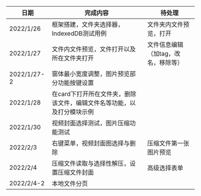 日期|完成内容|待处理
---|---|---
2022/1/26|框架搭建，文件夹选择器，IndexedDB测试用例|文件夹内文件预览，打开
2022/1/27|文件内文件预览，文件打开以及所在文件夹打开|文件信息编辑（加tag，改名，移除等）
2022/1/27-2|窗体最小宽度调整，图片预览部分功能按键设置|
2022/1/28|在card下打开所在文件夹，删除该文件，编辑文件名等功能，以及打分模块示例|
2022/1/30|视频封面选择测试，图片压缩功能测试|
2022/2/3|右键菜单，视频封面图选择与删除|压缩文件第一张图片预览
2022/2/4|压缩文件读取与选择性解压，设置压缩文件封面|高级选择表单
2022/2/4-2|本地文件分页|